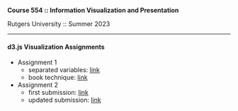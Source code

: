 **Course 554 :: Information Visualization and Presentation**

Rutgers University :: Summer 2023

---

#### d3.js Visualization Assignments

- Assignment 1 
  - separated variables: [link](https://wobblyworm.github.io/d3554/viz1.html)
  - book technique: [link](https://wobblyworm.github.io/d3554/viz1-2.html)
- Assignment 2
  - first submission: [link](https://wobblyworm.github.io/d3554/viz2.html)
  - updated submission: [link](https://wobblyworm.github.io/d3554/viz2-2.html)



